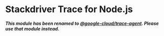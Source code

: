 # Stackdriver Trace for Node.js

***This module has been renamed to [@google-cloud/trace-agent](https://www.npmjs.com/package/@google-cloud/trace-agent). Please use that module instead.***
